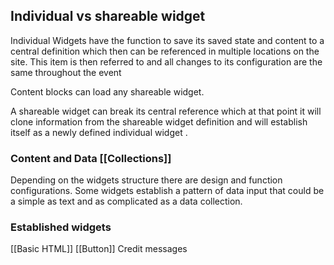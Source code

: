 
## Individual vs shareable widget 
Individual Widgets have the function to save its saved state and content to a central definition which then can be referenced in multiple locations on the site.  This item is then referred to and all changes to its configuration are the same throughout the event

Content blocks can load any shareable  widget.  

A shareable widget can break its central reference which at that point it will clone information from the shareable widget definition and will  establish itself as a newly defined individual widget .  


### Content and Data [[Collections]]
Depending on the widgets structure there are design and function configurations.  Some widgets establish a pattern of data input that could be a simple as text and as complicated as a data collection.  

### Established widgets 
[[Basic HTML]]
[[Button]]
Credit messages 
